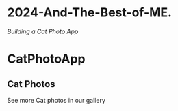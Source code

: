 # 2024-And-The-Best-of-ME.
<HTML>
  <body>
    <!-- <h1> Hello World its Oluwapamilerin and the year is 2024 guess what, i want it all. </h1> -->
    <i>Building a Cat Photo App</i>
    <h1> CatPhotoApp</h1>
    <h2>Cat Photos</h2>
    <p>See more Cat photos in our gallery</p>
    
  </body>
</HTML>
